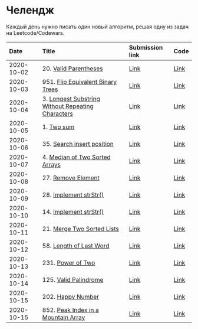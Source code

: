 # Челендж

Каждый день нужно писать один новый алгоритм, решая одну из задач на
Leetcode/Codewars.

| Date       | Title                                                          | Submission link        | Code             |
|:-----------|:---------------------------------------------------------------|:-----------------------|:-----------------|
| 2020-10-02 | 20. [Valid Parentheses][20-problem]                            | [Link][20-submission]  | [Link][20-code]  |
| 2020-10-03 | 951. [Flip Equivalent Binary Trees][951-problem]               | [Link][951-submission] | [Link][951-code] |
| 2020-10-04 | 3. [Longest Substring Without Repeating Characters][3-problem] | [Link][3-submission]   | [Link][3-code]   |
| 2020-10-05 | 1. [Two sum][1-problem]                                        | [Link][1-submission]   | [Link][1-code]   |
| 2020-10-06 | 35. [Search insert position][35-problem]                       | [Link][35-submission]  | [Link][35-code]  |
| 2020-10-07 | 4. [Median of Two Sorted Arrays][4-problem]                    | [Link][4-submission]   | [Link][4-code]   |
| 2020-10-08 | 27. [Remove Element][27-problem]                               | [Link][27-submission]  | [Link][27-code]  |
| 2020-10-09 | 28. [Implement strStr()][28-problem]                           | [Link][28-submission]  | [Link][28-code]  |
| 2020-10-10 | 14. [Implement strStr()][14-problem]                           | [Link][14-submission]  | [Link][14-code]  |
| 2020-10-11 | 21. [Merge Two Sorted Lists][21-problem]                       | [Link][21-submission]  | [Link][21-code]  |
| 2020-10-12 | 58. [Length of Last Word][58-problem]                          | [Link][58-submission]  | [Link][58-code]  |
| 2020-10-13 | 231. [Power of Two][231-problem]                               | [Link][231-submission] | [Link][231-code] |
| 2020-10-14 | 125. [Valid Palindrome][125-problem]                           | [Link][125-submission] | [Link][125-code] |
| 2020-10-15 | 202. [Happy Number][202-problem]                               | [Link][202-submission] | [Link][202-code] |
| 2020-10-15 | 852. [Peak Index in a Mountain Array][852-problem]             | [Link][852-submission] | [Link][852-code] |

[20-problem]:https://leetcode.com/problems/valid-parentheses/
[951-problem]:https://leetcode.com/problems/flip-equivalent-binary-trees/
[3-problem]:https://leetcode.com/problems/longest-substring-without-repeating-characters/
[1-problem]:https://leetcode.com/problems/two-sum/
[35-problem]:https://leetcode.com/problems/search-insert-position/
[4-problem]:https://leetcode.com/problems/median-of-two-sorted-arrays/
[27-problem]:https://leetcode.com/problems/remove-element/
[28-problem]:https://leetcode.com/problems/implement-strstr/
[14-problem]:https://leetcode.com/problems/longest-common-prefix/
[21-problem]:https://leetcode.com/problems/merge-two-sorted-lists/
[58-problem]:https://leetcode.com/problems/length-of-last-word/
[231-problem]:https://leetcode.com/problems/power-of-two/
[125-problem]:https://leetcode.com/problems/valid-palindrome/
[202-problem]:https://leetcode.com/problems/happy-number/
[852-problem]:https://leetcode.com/problems/peak-index-in-a-mountain-array/

[20-submission]:https://leetcode.com/submissions/detail/403508953/
[951-submission]:https://leetcode.com/submissions/detail/403819727/
[3-submission]:https://leetcode.com/submissions/detail/404311136/
[1-submission]:https://leetcode.com/submissions/detail/404748386/
[35-submission]:https://leetcode.com/submissions/detail/405378075/
[4-submission]:https://leetcode.com/submissions/detail/405748594/
[27-submission]:https://leetcode.com/submissions/detail/406079718/
[28-submission]:https://leetcode.com/submissions/detail/406475041/
[14-submission]:https://leetcode.com/submissions/detail/406975010/
[21-submission]:https://leetcode.com/submissions/detail/407292634/
[58-submission]:https://leetcode.com/submissions/detail/407730153/
[231-submission]:https://leetcode.com/submissions/detail/408137472/
[125-submission]:https://leetcode.com/submissions/detail/408585715/
[202-submission]:https://leetcode.com/submissions/detail/409012140/
[852-submission]:https://leetcode.com/submissions/detail/409365278/

[20-code]:algos/0020-valid-parentheses.md
[951-code]:algos/0951-flip-equivalent-binary-trees.md
[3-code]:algos/0003-longest-substring-without-repeating-characters.md
[1-code]:algos/0001-two-sum.md
[35-code]:algos/0035-search-insert-position.md
[4-code]:algos/0004-median-of-two-sorted-arrays.md
[27-code]:algos/0027-remove-element.md
[28-code]:algos/0028-implement-strstr.md
[14-code]:algos/0014-longest-common-prefix.md
[21-code]:algos/0021-merge-two-sorted-lists.md
[58-code]:algos/0058-length-of-last-word.md
[231-code]:algos/0231-power-of-two.md
[125-code]:algos/0125-valid-palindrome.md
[202-code]:algos/0202-happy-number.md
[852-code]:algos/0852-peak-index-in-a-mountain-array.md
